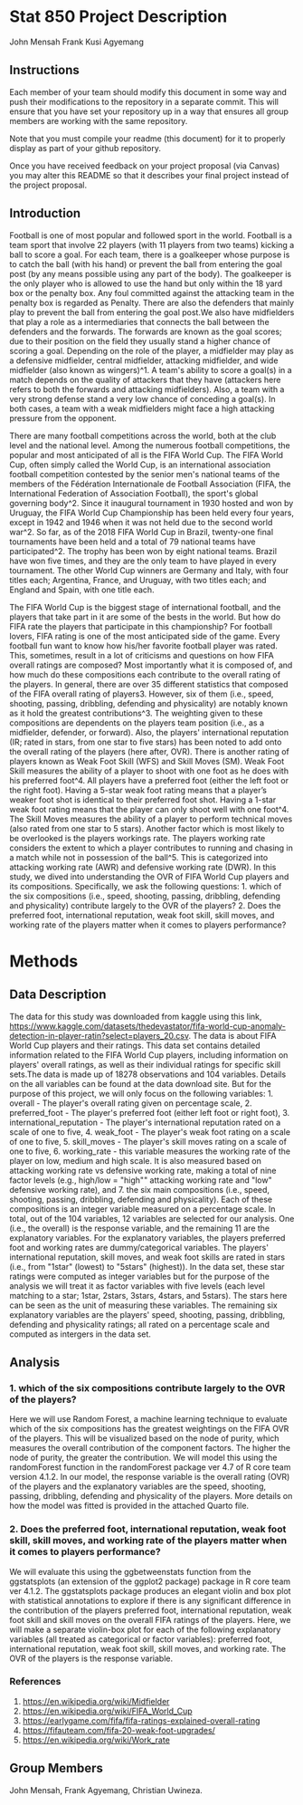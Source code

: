 Stat 850 Project Description
================
John Mensah
Frank Kusi Agyemang
## Instructions

Each member of your team should modify this document in some way and
push their modifications to the repository in a separate commit. This
will ensure that you have set your repository up in a way that ensures
all group members are working with the same repository.

Note that you must compile your readme (this document) for it to
properly display as part of your github repository.

Once you have received feedback on your project proposal (via Canvas)
you may alter this README so that it describes your final project
instead of the project proposal.

## Introduction
Football is one of most popular and followed sport in the world. Football is a team sport that involve 22 players (with 11 players from two teams) kicking a ball to score a goal. For each team, there is a goalkeeper whose purpose is to catch the ball (with his hand) or prevent the ball from entering the goal post (by any means possible using any part of the body). The goalkeeper is the only player who is allowed to use the hand but only within the 18 yard box or the penalty box. Any foul committed against the attacking team in the penalty box is regarded as Penalty. There are also the defenders that mainly play to prevent the ball from entering the goal post.We also have midfielders that play a role as a intermediaries that connects the ball between the defenders and the forwards. The forwards are known as the goal scores; due to their position on the field they usually stand a higher chance of scoring a goal. Depending on the role of the player, a midfielder may play as a defensive midfielder, central midfielder, attacking midfielder, and wide midfielder (also known as wingers)^1. A team's ability to score a goal(s) in a match depends on the quality of attackers that they have (attackers here refers to both the forwards and attacking midfielders). Also, a team with a very strong defense stand a very low chance of conceding a goal(s). In both cases, a team with a weak midfielders might face a high attacking pressure from the opponent. 

There are many football competitions across the world, both at the club level and the national level. Among the numerous football competitions, the popular and most anticipated of all is the FIFA World Cup. The FIFA World Cup, often simply called the World Cup, is an international association football competition contested by the senior men's national teams of the members of the Fédération Internationale de Football Association (FIFA, the International Federation of Association Football), the sport's global governing body^2. Since it inaugural tournament in 1930 hosted and won by Uruguay, the FIFA World Cup Championship has been held every four years, except in 1942 and 1946 when it was not held due to the second world war^2. So far, as of the 2018 FIFA World Cup in Brazil, twenty-one final tournaments have been held and a total of 79 national teams have participated^2. The trophy has been won by eight national teams. Brazil have won five times, and they are the only team to have played in every tournament. The other World Cup winners are Germany and Italy, with four titles each; Argentina, France, and Uruguay, with two titles each; and England and Spain, with one title each.

The FIFA World Cup is the biggest stage of international football, and the players that take part in it are some of the bests in the world. But how do FIFA rate the players that participate in this championship? For football lovers, FIFA rating is one of the most anticipated side of the game. Every football fun want to know how his/her favorite football player was rated. This, sometimes, result in a lot of criticisms and questions on how FIFA overall ratings are composed? Most importantly what it is composed of, and how much do these compositions each contribute to the overall rating of the players. In general, there are over 35 different statistics that composed of the FIFA overall rating of players3. However, six of them (i.e., speed, shooting, passing, dribbling, defending and physicality) are notably known as it hold the greatest contributions^3. The weighting given to these compositions are dependents on the players team position (i.e., as a midfielder, defender, or forward). Also, the players' international reputation (IR; rated in stars, from one star to five stars) has been noted to add onto the overall rating of the players (here after, OVR). There is another rating of players known as Weak Foot Skill (WFS) and Skill Moves (SM). Weak Foot Skill measures the ability of a player to shoot with one foot as he does with his preferred foot^4. All players have a preferred foot (either the left foot or the right foot). Having a 5-star weak foot rating means that a player’s weaker foot shot is identical to their preferred foot shot. Having a 1-star weak foot rating means that the player can only shoot well with one foot^4. The Skill Moves measures the ability of a player to perform technical moves (also rated from one star to 5 stars). Another factor which is most likely to be overlooked is the players workings rate. The players working rate considers the extent to which a player contributes to running and chasing in a match while not in possession of the ball^5. This is categorized into attacking working rate (AWR) and defensive working rate (DWR). 
In this study, we dived into understanding the OVR of FIFA World Cup players and its compositions. Specifically, we ask the following questions: 1. which of the six compositions (i.e., speed, shooting, passing, dribbling, defending and physicality) contribute largely to the OVR of the players? 2. Does the preferred foot, international reputation, weak foot skill, skill moves, and working rate of the players matter when it comes to players performance? 

# Methods
## Data Description 
The data for this study was downloaded from kaggle using this link,
https://www.kaggle.com/datasets/thedevastator/fifa-world-cup-anomaly-detection-in-player-ratin?select=players_20.csv. The data is about FIFA World Cup players and their ratings. This data set contains detailed information related to the FIFA World Cup players, including information on players' overall ratings, as well as their individual ratings for specific skill sets.The data is made up of 18278 observations and 104 variables. Details on the all variables can be found at the data download site. But for the purpose of this project, we will only focus on the following variables: 1. overall - The player's overall rating given on percentage scale, 2. preferred_foot - The player's preferred foot (either left foot or right foot), 3. international_reputation - The player's international reputation rated on a scale of one to five, 4. weak_foot - The player's weak foot rating on a scale of one to five, 5. skill_moves - The player's skill moves rating on a scale of one to five, 6. working_rate - this variable measures the working rate of the player on low, medium and high scale. It is also measured based on attacking working rate vs defensive working rate, making a total of nine factor levels (e.g., high/low = "high"" attacking working rate and "low" defensive working rate), and 7. the six main compositions (i.e., speed, shooting, passing, dribbling, defending and physicality). Each of these compositions is an integer variable measured on a percentage scale. In total, out of the 104 variables, 12 variables are selected for our analysis. One (i.e., the overall) is the response variable, and the remaining 11 are the explanatory variables. For the explanatory variables, the players preferred foot and working rates are dummy/categorical variables. The players' international reputation, skill moves, and weak foot skills are rated in stars (i.e., from "1star" (lowest) to "5stars" (highest)). In the data set, these star ratings were computed as integer variables but for the purpose of the analysis we will treat it as factor variables with five levels (each level matching to a star; 1star, 2stars, 3stars, 4stars, and 5stars). The stars here can be seen as the unit of measuring these variables. The remaining six explanatory variables are the players' speed, shooting, passing, dribbling, defending and physicality ratings; all rated on a percentage scale and computed as intergers in the data set. 

## Analysis
### 1. which of the six compositions contribute largely to the OVR of the players?
Here we will use Random Forest, a machine learning technique to evaluate which of the six compositions has the greatest weightings on the FIFA OVR of the players. This will be visualized based on the node of purity, which measures the overall contribution of the component factors. The higher the node of purity, the greater the contribution. We will model this using the randomForest function in the randomForest package ver 4.7 of R core team version 4.1.2. In our model, the response variable is the overall rating (OVR) of the players and the explanatory variables are the speed, shooting, passing, dribbling, defending and physicality of the players. More details on how the model was fitted is provided in the attached Quarto file. 

### 2. Does the preferred foot, international reputation, weak foot skill, skill moves, and working rate of the players matter when it comes to players performance? 
We will evaluate this using the ggbetweenstats function from the ggstatsplots (an extension of the ggplot2 package) package in R core team ver 4.1.2. The ggstatsplots package produces an elegant violin and box plot with statistical annotations to explore if there is any significant difference in the contribution of the players preferred foot, international reputation, weak foot skill and skill moves on the overall FIFA ratings of the players. Here, we will make a separate violin-box plot for each of the following explanatory variables (all treated as categorical or factor variables): preferred foot, international reputation, weak foot skill, skill moves, and working rate. The OVR of the players is the response variable. 

### References
1. https://en.wikipedia.org/wiki/Midfielder
2. https://en.wikipedia.org/wiki/FIFA_World_Cup
3. https://earlygame.com/fifa/fifa-ratings-explained-overall-rating
4. https://fifauteam.com/fifa-20-weak-foot-upgrades/
5. https://en.wikipedia.org/wiki/Work_rate


## Group Members

John Mensah, Frank Agyemang, Christian Uwineza. 
